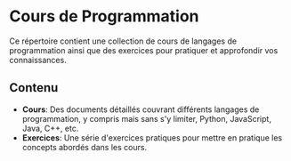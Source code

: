 # Cours de Programmation

Ce répertoire contient une collection de cours de langages de programmation ainsi que des exercices pour pratiquer et approfondir vos connaissances.

## Contenu

- **Cours**: Des documents détaillés couvrant différents langages de programmation, y compris mais sans s'y limiter, Python, JavaScript, Java, C++, etc.
- **Exercices**: Une série d'exercices pratiques pour mettre en pratique les concepts abordés dans les cours.



